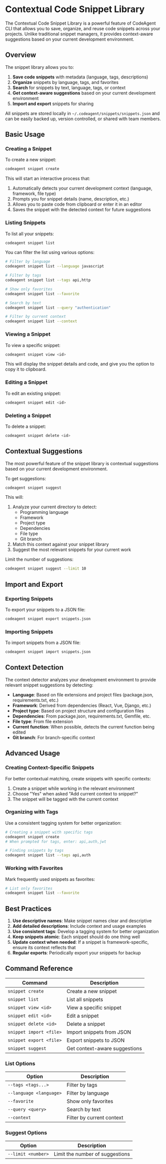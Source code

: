 # Contextual Code Snippet Library

The Contextual Code Snippet Library is a powerful feature of CodeAgent CLI that allows you to save, organize, and reuse code snippets across your projects. Unlike traditional snippet managers, it provides context-aware suggestions based on your current development environment.

## Overview

The snippet library allows you to:

1. **Save code snippets** with metadata (language, tags, descriptions)
2. **Organize** snippets by language, tags, and favorites
3. **Search** for snippets by text, language, tags, or context
4. **Get context-aware suggestions** based on your current development environment
5. **Import and export** snippets for sharing

All snippets are stored locally in `~/.codeagent/snippets/snippets.json` and can be easily backed up, version controlled, or shared with team members.

## Basic Usage

### Creating a Snippet

To create a new snippet:

```bash
codeagent snippet create
```

This will start an interactive process that:

1. Automatically detects your current development context (language, framework, file type)
2. Prompts you for snippet details (name, description, etc.)
3. Allows you to paste code from clipboard or enter it in an editor
4. Saves the snippet with the detected context for future suggestions

### Listing Snippets

To list all your snippets:

```bash
codeagent snippet list
```

You can filter the list using various options:

```bash
# Filter by language
codeagent snippet list --language javascript

# Filter by tags
codeagent snippet list --tags api,http

# Show only favorites
codeagent snippet list --favorite

# Search by text
codeagent snippet list --query "authentication"

# Filter by current context
codeagent snippet list --context
```

### Viewing a Snippet

To view a specific snippet:

```bash
codeagent snippet view <id>
```

This will display the snippet details and code, and give you the option to copy it to clipboard.

### Editing a Snippet

To edit an existing snippet:

```bash
codeagent snippet edit <id>
```

### Deleting a Snippet

To delete a snippet:

```bash
codeagent snippet delete <id>
```

## Contextual Suggestions

The most powerful feature of the snippet library is contextual suggestions based on your current development environment.

To get suggestions:

```bash
codeagent snippet suggest
```

This will:

1. Analyze your current directory to detect:
   - Programming language
   - Framework
   - Project type
   - Dependencies
   - File type
   - Git branch
2. Match this context against your snippet library
3. Suggest the most relevant snippets for your current work

Limit the number of suggestions:

```bash
codeagent snippet suggest --limit 10
```

## Import and Export

### Exporting Snippets

To export your snippets to a JSON file:

```bash
codeagent snippet export snippets.json
```

### Importing Snippets

To import snippets from a JSON file:

```bash
codeagent snippet import snippets.json
```

## Context Detection

The context detector analyzes your development environment to provide relevant snippet suggestions by detecting:

- **Language**: Based on file extensions and project files (package.json, requirements.txt, etc.)
- **Framework**: Derived from dependencies (React, Vue, Django, etc.)
- **Project type**: Based on project structure and configuration files
- **Dependencies**: From package.json, requirements.txt, Gemfile, etc.
- **File type**: From file extension
- **Current function**: When possible, detects the current function being edited
- **Git branch**: For branch-specific context

## Advanced Usage

### Creating Context-Specific Snippets

For better contextual matching, create snippets with specific contexts:

1. Create a snippet while working in the relevant environment
2. Choose "Yes" when asked "Add current context to snippet?"
3. The snippet will be tagged with the current context

### Organizing with Tags

Use a consistent tagging system for better organization:

```bash
# Creating a snippet with specific tags
codeagent snippet create
# When prompted for tags, enter: api,auth,jwt

# Finding snippets by tags
codeagent snippet list --tags api,auth
```

### Working with Favorites

Mark frequently used snippets as favorites:

```bash
# List only favorites
codeagent snippet list --favorite
```

## Best Practices

1. **Use descriptive names**: Make snippet names clear and descriptive
2. **Add detailed descriptions**: Include context and usage examples
3. **Use consistent tags**: Develop a tagging system for better organization
4. **Keep snippets atomic**: Each snippet should do one thing well
5. **Update context when needed**: If a snippet is framework-specific, ensure its context reflects that
6. **Regular exports**: Periodically export your snippets for backup

## Command Reference

| Command                 | Description                   |
| ----------------------- | ----------------------------- |
| `snippet create`        | Create a new snippet          |
| `snippet list`          | List all snippets             |
| `snippet view <id>`     | View a specific snippet       |
| `snippet edit <id>`     | Edit a snippet                |
| `snippet delete <id>`   | Delete a snippet              |
| `snippet import <file>` | Import snippets from JSON     |
| `snippet export <file>` | Export snippets to JSON       |
| `snippet suggest`       | Get context-aware suggestions |

### List Options

| Option                  | Description               |
| ----------------------- | ------------------------- |
| `--tags <tags...>`      | Filter by tags            |
| `--language <language>` | Filter by language        |
| `--favorite`            | Show only favorites       |
| `--query <query>`       | Search by text            |
| `--context`             | Filter by current context |

### Suggest Options

| Option             | Description                     |
| ------------------ | ------------------------------- |
| `--limit <number>` | Limit the number of suggestions |
